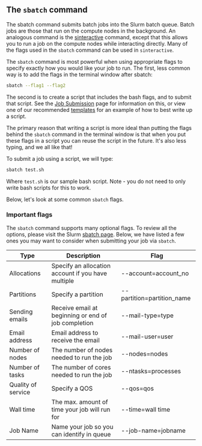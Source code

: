 ## The `sbatch` command

The sbatch command submits batch jobs into the Slurm batch queue.
Batch jobs are those that run on the compute nodes in the
background. An analogous command is the
[sinteractive](interactive-jobs.html) command, except that
this allows you to run a job on the compute nodes while interacting
directly. Many of the flags used in the `sbatch` command can be used
in `sinteractive`.

The `sbatch` command is most powerful when using appropriate flags to
specify exactly how you would like your job to run. The first, less
common way is to add the flags in the terminal window after sbatch:

```bash
sbatch --flag1 --flag2
```

The second is to create a script that includes the bash flags, and to
submit that script. See the [Job Submission](submission.html)
page for information on this, or view one of our recommended
[templates](https://raw.githubusercontent.com/ResearchComputing/Documentation/master/Templates/General-Job-Template.sh)
for an example of how to best write up a script.

The primary reason that writing a script is more ideal than putting
the flags behind the `sbatch` command in the terminal window is that
when you put these flags in a script you can reuse the script in the
future. It's also less typing, and we all like that!

To submit a job using a script, we will type:

``` bash
sbatch test.sh
```

Where `test.sh` is our sample bash script. Note - you do not need to
only write bash scripts for this to work.

Below, let's look at some common `sbatch` flags.

### Important flags

The `sbatch` command supports many optional flags. To review all the
options, please visit the Slurm [sbatch
page](http://slurm.schedmd.com/sbatch.html). Below, we have listed a
few ones you may want to consider when submitting your job via
`sbatch`.

|        Type         |                    Description                    |           Flag             |
|---------------------|---------------------------------------------------|----------------------------|
|     Allocations     |Specify an allocation account if you have multiple |    --account=account_no    |
|     Partitions      |              Specify a partition                  |--partition=partition_name  |
|    Sending emails   |Receive email at beginning or end of job completion|      --mail-type=type      |
|    Email address    |         Email address to receive the email        |      --mail-user=user      |
|   Number of nodes   |     The number of nodes needed to run the job     |       --nodes=nodes        |
|   Number of tasks   |     The number of cores needed to run the job     |     --ntasks=processes     |
|  Quality of service |              Specify a QOS                        |          --qos=qos         |
|      Wall time      |   The max. amount of time your job will run for   |      --time=wall time      |
|       Job Name      |     Name your job so you can identify in queue    |	--job-name=jobname         |
